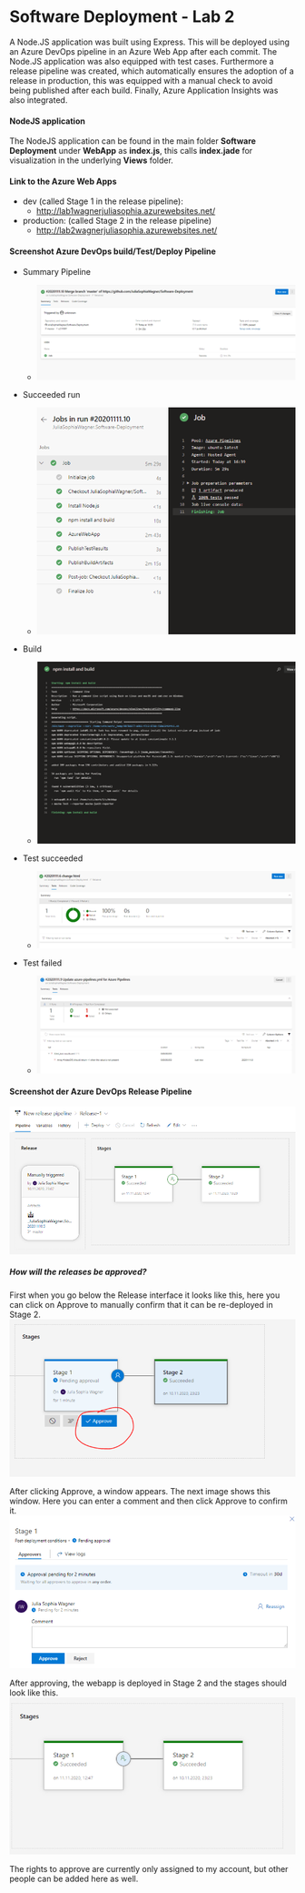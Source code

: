 # Software Deployment - Lab 2
A Node.JS application was built using Express.
This will be deployed using an Azure DevOps pipeline in an Azure Web App after each commit. 
The Node.JS application was also equipped with test cases. 
Furthermore a release pipeline was created, which automatically ensures the adoption of a release in production, this was equipped with a manual check to avoid being published after each build.
Finally, Azure Application Insights was also integrated.

#### NodeJS application
The NodeJS application can be found in the main folder **Software Deployment** under **WebApp** as **index.js**, this calls **index.jade** for visualization in the underlying **Views** folder. 

#### Link to the Azure Web Apps
* dev (called Stage 1 in the release pipeline): 
  * http://lab1wagnerjuliasophia.azurewebsites.net/
* production: (called Stage 2 in the release pipeline)
  * http://lab2wagnerjuliasophia.azurewebsites.net/

#### Screenshot Azure DevOps build/Test/Deploy Pipeline

* Summary Pipeline
  * ![](Screenshots/Summary_Pipeline.PNG)
  
  
* Succeeded run
  * ![](Screenshots/Succeeded_Run.PNG)
  
* Build
  *   ![](Screenshots/Build.PNG)

* Test succeeded
  * ![](Screenshots/Test.PNG)

* Test failed
  * ![](Screenshots/Test_failed.PNG)



#### Screenshot der Azure DevOps Release Pipeline
![](Screenshots/Release.PNG)

##### How will the releases be approved?
First when you go below the Release interface it looks like this, here you can click on Approve to manually confirm that it can be re-deployed in Stage 2. 
![](Screenshots/Release_Approval_Stage1.PNG)

After clicking Approve, a window appears. The next image shows this window.
Here you can enter a comment and then click Approve to confirm it.
![](Screenshots/Release_Approval.PNG)

After approving, the webapp is deployed in Stage 2 and the stages should look like this.
![](Screenshots/Release_Approved.PNG)

The rights to approve are currently only assigned to my account, but other people can be added here as well. 